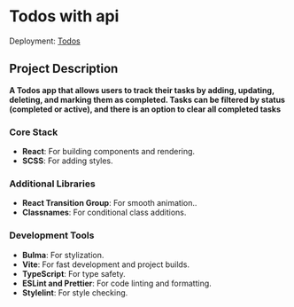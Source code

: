# Todos with api

Deployment: [Todos](https://natalia646.github.io/todos-with-api/)

## Project Description

**A Todos app that allows users to track their tasks by adding, updating, deleting, and marking them as completed. Tasks can be filtered by status (completed or active), and there is an option to clear all completed tasks**

### Core Stack
- **React**: For building components and rendering.
- **SCSS**: For adding styles.

### Additional Libraries
- **React Transition Group**: For smooth animation..
- **Classnames**: For conditional class additions.

### Development Tools
- **Bulma**: For stylization.
- **Vite**: For fast development and project builds.
- **TypeScript**: For type safety.
- **ESLint and Prettier**: For code linting and formatting.
- **Stylelint**: For style checking.
